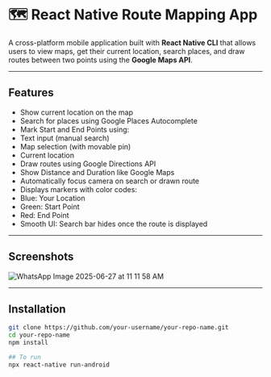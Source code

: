 # 🗺️ React Native Route Mapping App

A cross-platform mobile application built with **React Native CLI** that allows users to view maps, get their current location, search places, and draw routes between two points using the **Google Maps API**.

---

## Features

- Show current location on the map
-  Search for places using Google Places Autocomplete
-  Mark Start and End Points using:
  - Text input (manual search)
  - Map selection (with movable pin)
  - Current location
-  Draw routes using Google Directions API
-  Show Distance and Duration like Google Maps
-  Automatically focus camera on search or drawn route
-  Displays markers with color codes:
  - Blue: Your Location
  - Green: Start Point
  - Red: End Point
-  Smooth UI: Search bar hides once the route is displayed

---

## Screenshots


![WhatsApp Image 2025-06-27 at 11 11 58 AM](https://github.com/user-attachments/assets/a8adfc6f-e976-4eee-9f68-dea95da5c29b)


---

##  Installation

```bash
git clone https://github.com/your-username/your-repo-name.git
cd your-repo-name
npm install

## To run
npx react-native run-android


